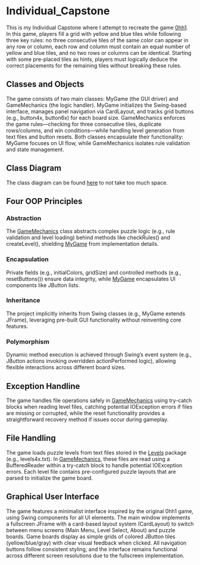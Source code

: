 # Individual_Capstone
This is my Individual Capstone where I attempt to recreate the game [0hh1](https://0hh1.com/). In this game, players fill a grid with yellow and blue tiles while following three key rules: no three consecutive tiles of the same color can appear in any row or column, each row and column must contain an equal number of yellow and blue tiles, and no two rows or columns can be identical. Starting with some pre-placed tiles as hints, players must logically deduce the correct placements for the remaining tiles without breaking these rules.

## Classes and Objects
The game consists of two main classes: MyGame (the GUI driver) and GameMechanics (the logic handler). MyGame initializes the Swing-based interface, manages panel navigation via CardLayout, and tracks grid buttons (e.g., button4x, button6x) for each board size. GameMechanics enforces the game rules—checking for three consecutive tiles, duplicate rows/columns, and win conditions—while handling level generation from text files and button resets. Both classes encapsulate their functionality: MyGame focuses on UI flow, while GameMechanics isolates rule validation and state management.

## Class Diagram
The class diagram can be found [here](https://github.com/BrentSanico1/Individual_Capstone/blob/55bf3a04e5c01626c9f6da0a82d34822aa50c6f2/Ohno/src/uml.png) to not take too much space.

## Four OOP Principles
### Abstraction
The [GameMechanics](Ohno/src/Game/Levels/GameMechanics.java) class abstracts complex puzzle logic (e.g., rule validation and level loading) behind methods like checkRules() and createLevel(), shielding [MyGame](Ohno/src/Game/MyGame.java) from implementation details.

### Encapsulation
Private fields (e.g., initialColors, gridSize) and controlled methods (e.g., resetButtons()) ensure data integrity, while [MyGame](Ohno/src/Game/MyGame.java) encapsulates UI components like JButton lists.

### Inheritance
The project implicitly inherits from Swing classes (e.g., MyGame extends JFrame), leveraging pre-built GUI functionality without reinventing core features.

### Polymorphism
Dynamic method execution is achieved through Swing’s event system (e.g., JButton actions invoking overridden actionPerformed logic), allowing flexible interactions across different board sizes.

## Exception Handline
The game handles file operations safely in [GameMechanics](Ohno/src/Game/Levels/GameMechanics.java) using try-catch blocks when reading level files, catching potential IOException errors if files are missing or corrupted, while the reset functionality provides a straightforward recovery method if issues occur during gameplay.

## File Handling
The game loads puzzle levels from text files stored in the [Levels](Ohno/src/Game/Levels) package (e.g., levels4x.txt). In [GameMechanics](Ohno/src/Game/Levels/GameMechanics.java), these files are read using a BufferedReader within a try-catch block to handle potential IOException errors. Each level file contains pre-configured puzzle layouts that are parsed to initialize the game board.

## Graphical User Interface
The game features a minimalist interface inspired by the original 0hh1 game, using Swing components for all UI elements. The main window implements a fullscreen JFrame with a card-based layout system (CardLayout) to switch between menu screens (Main Menu, Level Select, About) and puzzle boards. Game boards display as simple grids of colored JButton tiles (yellow/blue/gray) with clear visual feedback when clicked. All navigation buttons follow consistent styling, and the interface remains functional across different screen resolutions due to the fullscreen implementation.


